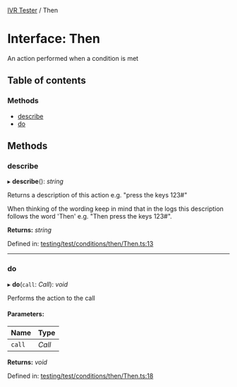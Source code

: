 [IVR Tester](../README.md) / Then

# Interface: Then

An action performed when a condition is met

## Table of contents

### Methods

- [describe](then.md#describe)
- [do](then.md#do)

## Methods

### describe

▸ **describe**(): *string*

Returns a description of this action e.g. "press the keys 123#"

When thinking of the wording keep in mind that in the logs this
description follows the word 'Then' e.g. "Then press the keys 123#".

**Returns:** *string*

Defined in: [testing/test/conditions/then/Then.ts:13](https://github.com/SketchingDev/ivr-tester/blob/d22226c/packages/ivr-tester/src/testing/test/conditions/then/Then.ts#L13)

___

### do

▸ **do**(`call`: *Call*): *void*

Performs the action to the call

#### Parameters:

Name | Type |
:------ | :------ |
`call` | *Call* |

**Returns:** *void*

Defined in: [testing/test/conditions/then/Then.ts:18](https://github.com/SketchingDev/ivr-tester/blob/d22226c/packages/ivr-tester/src/testing/test/conditions/then/Then.ts#L18)
